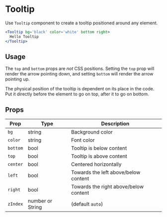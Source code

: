 # Tooltip

Use `Tooltip` component to create a tooltip positioned around any element.

```.jsx
<Tooltip bg='black' color='white' bottom right>
  Hello Tooltip
</Tooltip>
```

## Usage

The `top` and `bottom` props are *not* CSS positions.
Setting the `top` prop will render the arrow pointing down,
and setting `bottom` will render the arrow pointing up.

The physical position of the tooltip is dependent on its place in the code.
Put it directly before the element to go on top, after it to go on bottom.

## Props

Prop | Type | Description
---|---|---
`bg` | string | Background color
`color` | string | Font color
`bottom` | bool | Tooltip is below content
`top` | bool | Tooltip is above content
`center` | bool | Centered horizontally
`left` | bool | Towards the left above/below content
`right` | bool | Towards the right above/below content
`zIndex` | number or String | (default `auto`)
